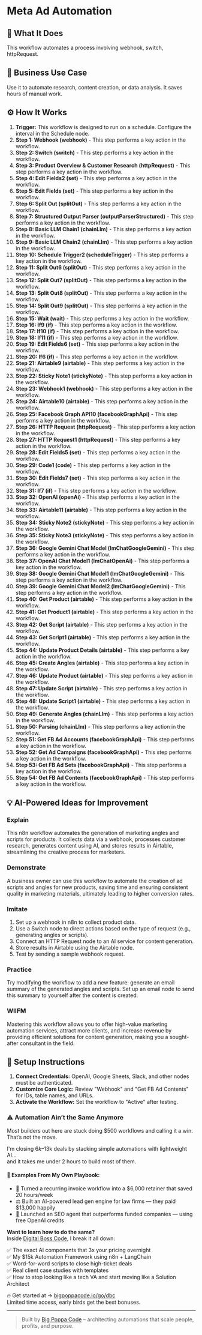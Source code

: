 # Meta Ad Automation

## 🚀 What It Does
This workflow automates a process involving webhook, switch, httpRequest.

## 💼 Business Use Case
Use it to automate research, content creation, or data analysis. It saves hours of manual work.

## ⚙️ How It Works
1.  **Trigger:** This workflow is designed to run on a schedule. Configure the interval in the Schedule node.
2. **Step 1: Webhook (webhook)** - This step performs a key action in the workflow.
3. **Step 2: Switch (switch)** - This step performs a key action in the workflow.
4. **Step 3: Product Overview & Customer Research (httpRequest)** - This step performs a key action in the workflow.
5. **Step 4: Edit Fields2 (set)** - This step performs a key action in the workflow.
6. **Step 5: Edit Fields (set)** - This step performs a key action in the workflow.
7. **Step 6: Split Out (splitOut)** - This step performs a key action in the workflow.
8. **Step 7: Structured Output Parser (outputParserStructured)** - This step performs a key action in the workflow.
9. **Step 8: Basic LLM Chain1 (chainLlm)** - This step performs a key action in the workflow.
10. **Step 9: Basic LLM Chain2 (chainLlm)** - This step performs a key action in the workflow.
11. **Step 10: Schedule Trigger2 (scheduleTrigger)** - This step performs a key action in the workflow.
12. **Step 11: Split Out6 (splitOut)** - This step performs a key action in the workflow.
13. **Step 12: Split Out7 (splitOut)** - This step performs a key action in the workflow.
14. **Step 13: Split Out8 (splitOut)** - This step performs a key action in the workflow.
15. **Step 14: Split Out9 (splitOut)** - This step performs a key action in the workflow.
16. **Step 15: Wait (wait)** - This step performs a key action in the workflow.
17. **Step 16: If9 (if)** - This step performs a key action in the workflow.
18. **Step 17: If10 (if)** - This step performs a key action in the workflow.
19. **Step 18: If11 (if)** - This step performs a key action in the workflow.
20. **Step 19: Edit Fields6 (set)** - This step performs a key action in the workflow.
21. **Step 20: If6 (if)** - This step performs a key action in the workflow.
22. **Step 21: Airtable9 (airtable)** - This step performs a key action in the workflow.
23. **Step 22: Sticky Note1 (stickyNote)** - This step performs a key action in the workflow.
24. **Step 23: Webhook1 (webhook)** - This step performs a key action in the workflow.
25. **Step 24: Airtable10 (airtable)** - This step performs a key action in the workflow.
26. **Step 25: Facebook Graph API10 (facebookGraphApi)** - This step performs a key action in the workflow.
27. **Step 26: HTTP Request (httpRequest)** - This step performs a key action in the workflow.
28. **Step 27: HTTP Request1 (httpRequest)** - This step performs a key action in the workflow.
29. **Step 28: Edit Fields5 (set)** - This step performs a key action in the workflow.
30. **Step 29: Code1 (code)** - This step performs a key action in the workflow.
31. **Step 30: Edit Fields7 (set)** - This step performs a key action in the workflow.
32. **Step 31: If7 (if)** - This step performs a key action in the workflow.
33. **Step 32: OpenAI (openAi)** - This step performs a key action in the workflow.
34. **Step 33: Airtable11 (airtable)** - This step performs a key action in the workflow.
35. **Step 34: Sticky Note2 (stickyNote)** - This step performs a key action in the workflow.
36. **Step 35: Sticky Note3 (stickyNote)** - This step performs a key action in the workflow.
37. **Step 36: Google Gemini Chat Model (lmChatGoogleGemini)** - This step performs a key action in the workflow.
38. **Step 37: OpenAI Chat Model1 (lmChatOpenAi)** - This step performs a key action in the workflow.
39. **Step 38: Google Gemini Chat Model1 (lmChatGoogleGemini)** - This step performs a key action in the workflow.
40. **Step 39: Google Gemini Chat Model2 (lmChatGoogleGemini)** - This step performs a key action in the workflow.
41. **Step 40: Get Product (airtable)** - This step performs a key action in the workflow.
42. **Step 41: Get Product1 (airtable)** - This step performs a key action in the workflow.
43. **Step 42: Get Script (airtable)** - This step performs a key action in the workflow.
44. **Step 43: Get Script1 (airtable)** - This step performs a key action in the workflow.
45. **Step 44: Update Product Details (airtable)** - This step performs a key action in the workflow.
46. **Step 45: Create Angles (airtable)** - This step performs a key action in the workflow.
47. **Step 46: Update Product (airtable)** - This step performs a key action in the workflow.
48. **Step 47: Update Script (airtable)** - This step performs a key action in the workflow.
49. **Step 48: Update Script1 (airtable)** - This step performs a key action in the workflow.
50. **Step 49: Generate Angles (chainLlm)** - This step performs a key action in the workflow.
51. **Step 50: Parsing (chainLlm)** - This step performs a key action in the workflow.
52. **Step 51: Get FB Ad Accounts (facebookGraphApi)** - This step performs a key action in the workflow.
53. **Step 52: Get Ad Campaigns (facebookGraphApi)** - This step performs a key action in the workflow.
54. **Step 53: Get FB Ad Sets (facebookGraphApi)** - This step performs a key action in the workflow.
55. **Step 54: Get FB Ad Contents (facebookGraphApi)** - This step performs a key action in the workflow.

## 💡 AI-Powered Ideas for Improvement
### Explain
This n8n workflow automates the generation of marketing angles and scripts for products. It collects data via a webhook, processes customer research, generates content using AI, and stores results in Airtable, streamlining the creative process for marketers.

### Demonstrate
A business owner can use this workflow to automate the creation of ad scripts and angles for new products, saving time and ensuring consistent quality in marketing materials, ultimately leading to higher conversion rates.

### Imitate
1. Set up a webhook in n8n to collect product data.
2. Use a Switch node to direct actions based on the type of request (e.g., generating angles or scripts).
3. Connect an HTTP Request node to an AI service for content generation.
4. Store results in Airtable using the Airtable node.
5. Test by sending a sample webhook request.

### Practice
Try modifying the workflow to add a new feature: generate an email summary of the generated angles and scripts. Set up an email node to send this summary to yourself after the content is created.

### WIIFM
Mastering this workflow allows you to offer high-value marketing automation services, attract more clients, and increase revenue by providing efficient solutions for content generation, making you a sought-after consultant in the field.

## 🔧 Setup Instructions
1. **Connect Credentials:** OpenAI, Google Sheets, Slack, and other nodes must be authenticated.
2. **Customize Core Logic:** Review "Webhook" and "Get FB Ad Contents" for IDs, table names, and URLs.
3. **Activate the Workflow:** Set the workflow to "Active" after testing.

### ⚠️ Automation Ain’t the Same Anymore

Most builders out here are stuck doing $500 workflows and calling it a win.  
That’s not the move.  

I'm closing $6k–$13k deals by stacking simple automations with lightweight AI...  
and it takes me under 2 hours to build most of them.

#### 🧠 Examples From My Own Playbook:
- 🔁 Turned a recurring invoice workflow into a $6,000 retainer that saved 20 hours/week  
- ⚖️ Built an AI-powered lead gen engine for law firms — they paid $13,000 happily  
- 🚀 Launched an SEO agent that outperforms funded companies — using free OpenAI credits  

**Want to learn how to do the same?**  
Inside [Digital Boss Code](https://bigpoppacode.io/go/dbc), I break it all down:

✅ The exact AI components that 3x your pricing overnight  
✅ My $15k Automation Framework using n8n + LangChain  
✅ Word-for-word scripts to close high-ticket deals  
✅ Real client case studies with templates  
✅ How to stop looking like a tech VA and start moving like a Solution Architect  

🔥 Get started at → [bigpoppacode.io/go/dbc](https://bigpoppacode.io/go/dbc)  
Limited time access, early birds get the best bonuses.

---
> Built by [Big Poppa Code](https://bigpoppacode.io) – architecting automations that scale people, profits, and purpose.
